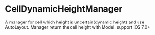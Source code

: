 # CellDynamicHeightManager
A manager for cell which height is uncertain(dynamic height) and use AutoLayout. Manager return the cell height with Model.
support iOS 7.0+
